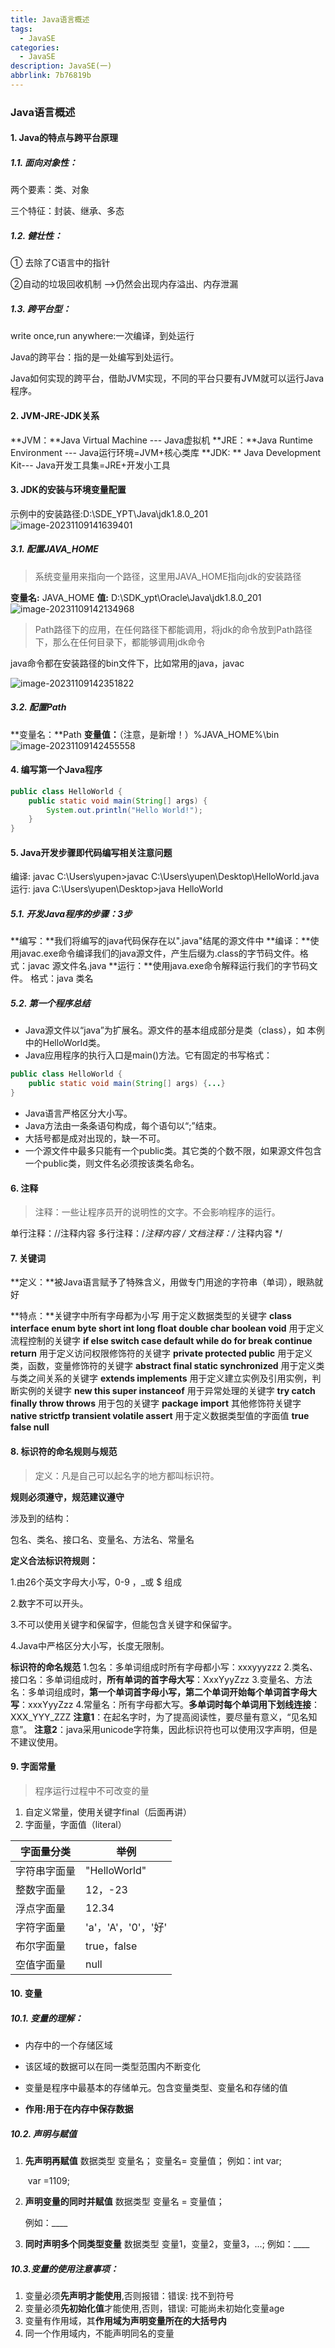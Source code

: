 ```yaml
---
title: Java语言概述
tags:
  - JavaSE
categories:
  - JavaSE
description: JavaSE(一)
abbrlink: 7b76819b
---
```

### Java语言概述

#### 1. Java的特点与跨平台原理

##### 1.1. 面向对象性：

两个要素：类、对象

三个特征：封装、继承、多态

##### 1.2. 健壮性：

① 去除了C语言中的指针 

②自动的垃圾回收机制 -->仍然会出现内存溢出、内存泄漏

##### 1.3. 跨平台型：

write once,run anywhere:一次编译，到处运行

Java的跨平台：指的是一处编写到处运行。

Java如何实现的跨平台，借助JVM实现，不同的平台只要有JVM就可以运行Java程序。

#### 2. JVM-JRE-JDK关系

**JVM：**Java Virtual Machine --- Java虚拟机
**JRE：**Java Runtime Environment --- Java运行环境=JVM+核心类库
**JDK: ** Java Development Kit--- Java开发工具集=JRE+开发小工具

#### 3. JDK的安装与环境变量配置

示例中的安装路径:D:\SDE_YPT\Java\jdk1.8.0_201
![image-20231109141639401](http://cdn.this0.com/blog/img/image-20231109141639401.png?OSSAccessKeyId=LTAI5tAje5MhbPSKCC6QdGZb&Expires=9000000000&Signature=9sFYjnC2C44je1Y6x7f3EzDDkks=&x-oss-process=style/cdn.this0)

##### 3.1. 配置JAVA_HOME

> 系统变量用来指向一个路径，这里用JAVA_HOME指向jdk的安装路径

**变量名:** JAVA_HOME
**值:** D:\SDK_ypt\Oracle\Java\jdk1.8.0_201
![image-20231109142134968](http://cdn.this0.com/blog/img/image-20231109142134968.png?OSSAccessKeyId=LTAI5tAje5MhbPSKCC6QdGZb&Expires=9000000001&Signature=hrDJ3dxEosnF5Md9S4oEeUFZhBw=&x-oss-process=style/cdn.this0)

> Path路径下的应用，在任何路径下都能调用，将jdk的命令放到Path路径下，那么在任何目录下，都能够调用jdk命令

java命令都在安装路径的bin文件下，比如常用的java，javac

![image-20231109142351822](http://cdn.this0.com/blog/img/image-20231109142351822.png?OSSAccessKeyId=LTAI5tAje5MhbPSKCC6QdGZb&Expires=9000000001&Signature=oc1bSb5RP2inN7JAz9X0U/sUDL8=&x-oss-process=style/cdn.this0)

##### 3.2. 配置Path

**变量名：**Path
**变量值：**（注意，是新增！）%JAVA_HOME%\bin
![image-20231109142455558](http://cdn.this0.com/blog/img/image-20231109142455558.png?OSSAccessKeyId=LTAI5tAje5MhbPSKCC6QdGZb&Expires=9000000001&Signature=s3O3ObxrloGL9rrzJjLCEkzbjKo=&x-oss-process=style/cdn.this0)

#### 4. 编写第一个Java程序

```java
public class HelloWorld {
    public static void main(String[] args) {
        System.out.println("Hello World!");
    }
}
```

#### 5. Java开发步骤即代码编写相关注意问题

编译: javac
C:\Users\yupen>javac C:\Users\yupen\Desktop\HelloWorld.java
运行: java 
C:\Users\yupen\Desktop>java HelloWorld

##### 5.1. 开发Java程序的步骤：3步

**编写：**我们将编写的java代码保存在以".java"结尾的源文件中
**编译：**使用javac.exe命令编译我们的java源文件，产生后缀为.class的字节码文件。格式：javac 源文件名.java
**运行：**使用java.exe命令解释运行我们的字节码文件。 格式：java 类名

##### 5.2. 第一个程序总结

* Java源文件以“java”为扩展名。源文件的基本组成部分是类（class），如 本例中的HelloWorld类。 
* Java应用程序的执行入口是main()方法。它有固定的书写格式：

```java
public class HelloWorld {
    public static void main(String[] args) {...}
}
```

*  Java语言严格区分大小写。
* Java方法由一条条语句构成，每个语句以“;”结束。
* 大括号都是成对出现的，缺一不可。
* 一个源文件中最多只能有一个public类。其它类的个数不限，如果源文件包含 一个public类，则文件名必须按该类名命名。

#### 6. 注释

> 注释：一些让程序员开的说明性的文字。不会影响程序的运行。

   单行注释：//注释内容
   多行注释：/*注释内容 */
   文档注释：/** 注释内容 */

#### 7. 关键词

**定义：**被Java语言赋予了特殊含义，用做专门用途的字符串（单词），眼熟就好

**特点：**关键字中所有字母都为小写
       	用于定义数据类型的关键字
**class interface enum byte short int long float double char boolean void**
用于定义流程控制的关键字
**if else switch case default while do for break continue return**
用于定义访问权限修饰符的关键字
**private protected public**
用于定义类，函数，变量修饰符的关键字
**abstract final static synchronized**
用于定义类与类之间关系的关键字
**extends implements**
用于定义建立实例及引用实例，判断实例的关键字
**new this super instanceof**
用于异常处理的关键字
**try catch finally throw throws**
用于包的关键字 
**package import**
其他修饰符关键字
**native strictfp transient volatile assert**
用于定义数据类型值的字面值
**true false null**

#### 8. 标识符的命名规则与规范

> 定义：凡是自己可以起名字的地方都叫标识符。

**规则必须遵守，规范建议遵守**

涉及到的结构：

包名、类名、接口名、变量名、方法名、常量名

**定义合法标识符规则：**

1.由26个英文字母大小写，0-9 ，_或 $ 组成

2.数字不可以开头。

3.不可以使用关键字和保留字，但能包含关键字和保留字。

4.Java中严格区分大小写，长度无限制。

**标识符的命名规范**
1.包名：多单词组成时所有字母都小写：xxxyyyzzz
2.类名、接口名：多单词组成时，**所有单词的首字母大写**：XxxYyyZzz
3.变量名、方法名：多单词组成时，**第一个单词首字母小写，第二个单词开始每个单词首字母大写**：xxxYyyZzz
4.常量名：所有字母都大写。**多单词时每个单词用下划线连接**：XXX_YYY_ZZZ
**注意1**：在起名字时，为了提高阅读性，要尽量有意义，“见名知意”。
**注意2**：java采用unicode字符集，因此标识符也可以使用汉字声明，但是不建议使用。

#### 9. 字面常量

> 程序运行过程中不可改变的量

1. 自定义常量，使用关键字final（后面再讲）
2. 字面量，字面值（literal）

|   字面量分类   |   举例   |
| ---- | ---- |
|   字符串字面量   |     "HelloWorld"   |
| 整数字面量 | 12，-23 |
| 浮点字面量 | 12.34 |
| 字符字面量 | 'a'，'A'，'0'，'好' |
| 布尔字面量 | true，false |
| 空值字面量 | null |

#### 10. 变量

##### 10.1. 变量的理解：

* 内存中的一个存储区域

* 该区域的数据可以在同一类型范围内不断变化

* 变量是程序中最基本的存储单元。包含变量类型、变量名和存储的值

* **作用:用于在内存中保存数据**

##### 10.2. 声明与赋值

1. **先声明再赋值**
   数据类型 变量名；
   变量名= 变量值；
   例如：int var;

   ​            var =1109;

2. **声明变量的同时并赋值**
    数据类型 变量名 = 变量值；

    例如：____

3. **同时声明多个同类型变量**
   数据类型 变量1，变量2，变量3，...;
   例如：____

##### 10.3.变量的使用注意事项：

  1. 变量必须**先声明才能使用**,否则报错：错误: 找不到符号
  2. 变量必须**先初始化值**才能使用,否则，错误: 可能尚未初始化变量age
  3. 变量有作用域，其**作用域为声明变量所在的大括号内**
  4. 同一个作用域内，不能声明同名的变量
